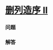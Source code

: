 # [删列造序 II](https://leetcode-cn.com/problems/delete-columns-to-make-sorted-ii)

### 问题

### 解答

```

```

